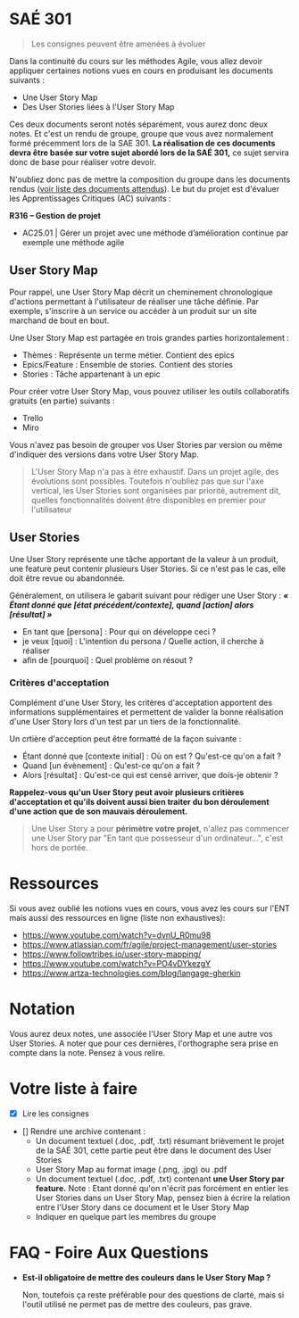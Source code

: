 # SAÉ 301

> Les consignes peuvent être amenées à évoluer

Dans la continuité du cours sur les méthodes Agile, vous allez devoir appliquer certaines notions vues en cours en produisant les documents suivants :
- Une User Story Map
- Des User Stories liées à l'User Story Map

Ces deux documents seront notés séparément, vous aurez donc deux notes. Et c'est un rendu de groupe, groupe que vous avez normalement formé précemment lors de la SAE 301. **La réalisation de ces documents devra être basée sur votre sujet abordé lors de la SAÉ 301,** ce sujet servira donc de base pour réaliser votre devoir.

 N'oubliez donc pas de mettre la composition du groupe dans les documents rendus ([voir liste des documents attendus](#Votre-liste-à-faire)). Le but du projet est d'évaluer les Apprentissages Critiques (AC) suivants : 

**R316 – Gestion de projet**
- AC25.01 | Gérer un projet avec une méthode d’amélioration continue par exemple une méthode agile

## User Story Map

Pour rappel, une User Story Map décrit un cheminement chronologique d'actions permettant à l'utilisateur de réaliser une tâche définie. Par exemple, s'inscrire à un service ou accéder à un produit sur un site marchand de bout en bout.

Une User Story Map est partagée en trois grandes parties horizontalement :
- Thèmes : Représente un terme métier. Contient des epics
- Epics/Feature : Ensemble de stories. Contient des stories
- Stories : Tâche appartenant à un epic

Pour créer votre User Story Map, vous pouvez utiliser les outils collaboratifs gratuits (en partie) suivants : 
- Trello
- Miro

Vous n'avez pas besoin de grouper vos User Stories par version ou même d'indiquer des versions dans votre User Story Map.

> L'User Story Map n'a pas à être exhaustif. Dans un projet agile, des évolutions sont possibles. Toutefois n'oubliez pas que sur l'axe vertical, les User Stories sont organisées par priorité, autrement dit, quelles fonctionnalités doivent être disponibles en premier pour l'utilisateur

## User Stories

Une User Story représente une tâche apportant de la valeur à un produit, une feature peut contenir plusieurs User Stories. Si ce n'est pas le cas, elle doit être revue ou abandonnée.

Généralement, on utilisera le gabarit suivant pour rédiger une User Story : **_« Étant donné que [état précédent/contexte], quand [action] alors [résultat] »_**
- En tant que [persona] : Pour qui on développe ceci ?
- je veux [quoi] : L'intention du persona / Quelle action, il cherche à réaliser
- afin de [pourquoi] : Quel problème on résout ?

### Critères d'acceptation

Complément d'une User Story, les critères d'acceptation apportent des informations supplémentaires et permettent de valider la bonne réalisation d'une User Story lors d'un test par un tiers de la fonctionnalité. 

Un crtière d'acception peut être formatté de la façon suivante :
- Étant donné que [contexte initial] : Où on est ? Qu'est-ce qu'on a fait ?
- Quand [un évènement] : Qu'est-ce qu'on a fait ?
- Alors [résultat] : Qu'est-ce qui est censé arriver, que dois-je obtenir ?

**Rappelez-vous qu'un User Story peut avoir plusieurs critières d'acceptation et qu'ils doivent aussi bien traiter du bon déroulement d'une action que de son mauvais déroulement.**

> Une User Story a pour **périmètre votre projet**, n'allez pas commencer une User Story par "En tant que possesseur d'un ordinateur...", c'est hors de portée.

# Ressources
Si vous avez oublié les notions vues en cours, vous avez les cours sur l'ENT mais aussi des ressources en ligne (liste non exhaustives):
- https://www.youtube.com/watch?v=dvnU_R0mu98
- https://www.atlassian.com/fr/agile/project-management/user-stories
- https://www.followtribes.io/user-story-mapping/
- https://www.youtube.com/watch?v=PO4vDYkezgY
- https://www.artza-technologies.com/blog/langage-gherkin

# Notation
Vous aurez deux notes, une associée l'User Story Map et une autre vos User Stories. A noter que pour ces dernières, l'orthographe sera prise en compte dans la note. Pensez à vous relire.

# Votre liste à faire
- [x] Lire les consignes
- [] Rendre une archive contenant :
    - Un document textuel (.doc, .pdf, .txt) résumant brièvement le projet de la SAÉ 301, cette partie peut être dans le document des User Stories
    - User Story Map au format image (.png, .jpg) ou .pdf
    - Un document textuel (.doc, .pdf, .txt) contenant **une User Story par feature.** Note : Etant donné qu'on n'écrit pas forcément en entier les User Stories dans un User Story Map, pensez bien à écrire la relation entre l'User Story dans ce document et le User Story Map
    - Indiquer en quelque part les membres du groupe

# FAQ - Foire Aux Questions
- **Est-il obligatoire de mettre des couleurs dans le User Story Map ?**

  Non, toutefois ça reste préférable pour des questions de clarté, mais si l'outil utilisé ne permet pas de mettre des couleurs, pas grave.